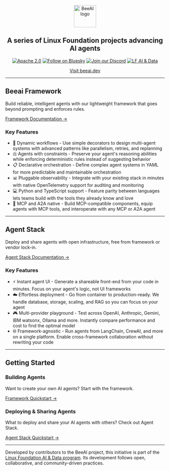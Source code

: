 <p align="center">
  <picture>
    <source media="(prefers-color-scheme: dark)" srcset="BeeAI_lockup_white.svg">
    <source media="(prefers-color-scheme: light)" srcset="BeeAI_lockup_black.svg">
    <img alt="BeeAI logo" height="70">
  </picture>
</p>
<h2 align="center">A series of Linux Foundation projects advancing AI agents</h2>

<div align="center">

[![Apache 2.0](https://img.shields.io/badge/Apache%202.0-License-EA7826?style=social&logo=apache)](https://github.com/i-am-bee/beeai-platform?tab=Apache-2.0-1-ov-file#readme)
[![Follow on Bluesky](https://img.shields.io/badge/Follow%20on%20Bluesky-0285FF?style=social&logo=bluesky)](https://bsky.app/profile/beeaiagents.bsky.social)
[![Join our Discord](https://img.shields.io/badge/Join%20our%20Discord-7289DA?style=social&logo=discord)](https://discord.com/invite/NradeA6ZNF)
[![LF AI & Data](https://img.shields.io/badge/LF%20AI%20%26%20Data-0094ff?style=social&logo=linuxfoundation)](https://lfaidata.foundation/projects/)

</div>

<p align="center">
  <a href="https://beeai.dev/">Visit beeai.dev</a>
</p>

---

## Beeai Framework

Build reliable, intelligent agents with our lightweight framework that goes beyond prompting and enforces rules.

[Framework Documentation →](https://framework.beeai.dev)

### Key Features
- 🔀 Dynamic workflows - Use simple decorators to design multi-agent systems with advanced patterns like parallelism, retries, and replanning
- ⚖️ Agents with constraints - Preserve your agent's reasoning abilities while enforcing deterministic rules instead of suggesting behavior
- 📋 Declarative orchestration - Define complex agent systems in YAML for more predictable and maintainable orchestration
- 📊 Pluggable observability - Integrate with your existing stack in minutes with native OpenTelemetry support for auditing and monitoring
- 💻 Python and TypeScript support - Feature parity between languages lets teams build with the tools they already know and love
- 🔌 MCP and A2A native - Build MCP-compatible components, equip agents with MCP tools, and interoperate with any MCP or A2A agent

---

## Agent Stack

Deploy and share agents with open infrastructure, free from framework or vendor lock-in.

[Agent Stack Documentation →](https://agentstack.beeai.dev)

### Key Features
- ⚡ Instant agent UI - Generate a shareable front-end from your code in minutes. Focus on your agent's logic, not UI frameworks
- ☁️ Effortless deployment - Go from container to production-ready. We handle database, storage, scaling, and RAG so you can focus on your agent
- 🎮 Multi-provider playground - Test across OpenAI, Anthropic, Gemini, IBM watsonx, Ollama and more. Instantly compare performance and cost to find the optimal model
- 🌐 Framework-agnostic - Run agents from LangChain, CrewAI, and more on a single platform. Enable cross-framework collaboration without rewriting your code

---

## Getting Started

### Building Agents

Want to create your own AI agents? Start with the framework.

[Framework Quickstart →](https://framework.beeai.dev/quickstart)

### Deploying & Sharing Agents

What to deploy and share your AI agents with others? Check out Agent Stack.

[Agent Stack Quickstart →](https://agentstack.beeai.dev/quickstart)

---

Developed by contributors to the BeeAI project, this initiative is part of the [Linux Foundation AI & Data program](https://lfaidata.foundation/projects/). Its development follows open, collaborative, and community-driven practices.
